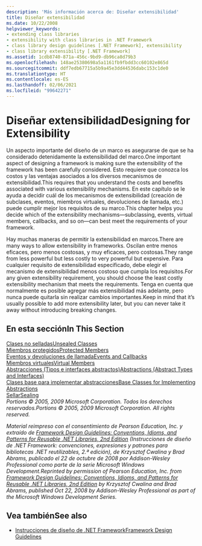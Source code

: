 ```yaml
---
description: 'Más información acerca de: Diseñar extensibilidad'
title: Diseñar extensibilidad
ms.date: 10/22/2008
helpviewer_keywords:
- extending class libraries
- extensibility with class libraries in .NET Framework
- class library design guidelines [.NET Framework], extensibility
- class library extensibility [.NET Framework]
ms.assetid: 1cdb8740-871a-456c-9bd9-db96ca8d79b3
ms.openlocfilehash: 148ae25380698a5a1161fb9fbdd3cc60102e865d
ms.sourcegitcommit: ddf7edb67715a5b9a45e3dd44536dabc153c1de0
ms.translationtype: HT
ms.contentlocale: es-ES
ms.lasthandoff: 02/06/2021
ms.locfileid: "99642271"
---
```

# <a name="designing-for-extensibility"></a><span data-ttu-id="17722-103">Diseñar extensibilidad</span><span class="sxs-lookup"><span data-stu-id="17722-103">Designing for Extensibility</span></span>

<span data-ttu-id="17722-104">Un aspecto importante del diseño de un marco es asegurarse de que se ha considerado detenidamente la extensibilidad del marco.</span><span class="sxs-lookup"><span data-stu-id="17722-104">One important aspect of designing a framework is making sure the extensibility of the framework has been carefully considered.</span></span> <span data-ttu-id="17722-105">Esto requiere que conozca los costos y las ventajas asociados a los diversos mecanismos de extensibilidad.</span><span class="sxs-lookup"><span data-stu-id="17722-105">This requires that you understand the costs and benefits associated with various extensibility mechanisms.</span></span> <span data-ttu-id="17722-106">En este capítulo se le ayuda a decidir cuál de los mecanismos de extensibilidad (creación de subclases, eventos, miembros virtuales, devoluciones de llamada, etc.) puede cumplir mejor los requisitos de su marco.</span><span class="sxs-lookup"><span data-stu-id="17722-106">This chapter helps you decide which of the extensibility mechanisms—subclassing, events, virtual members, callbacks, and so on—can best meet the requirements of your framework.</span></span>  
  
 <span data-ttu-id="17722-107">Hay muchas maneras de permitir la extensibilidad en marcos.</span><span class="sxs-lookup"><span data-stu-id="17722-107">There are many ways to allow extensibility in frameworks.</span></span> <span data-ttu-id="17722-108">Oscilan entre menos eficaces, pero menos costosas, y muy eficaces, pero costosas.</span><span class="sxs-lookup"><span data-stu-id="17722-108">They range from less powerful but less costly to very powerful but expensive.</span></span> <span data-ttu-id="17722-109">Para cualquier requisito de extensibilidad especificado, debe elegir el mecanismo de extensibilidad menos costoso que cumpla los requisitos.</span><span class="sxs-lookup"><span data-stu-id="17722-109">For any given extensibility requirement, you should choose the least costly extensibility mechanism that meets the requirements.</span></span> <span data-ttu-id="17722-110">Tenga en cuenta que normalmente es posible agregar más extensibilidad más adelante, pero nunca puede quitarla sin realizar cambios importantes.</span><span class="sxs-lookup"><span data-stu-id="17722-110">Keep in mind that it’s usually possible to add more extensibility later, but you can never take it away without introducing breaking changes.</span></span>  
  
## <a name="in-this-section"></a><span data-ttu-id="17722-111">En esta sección</span><span class="sxs-lookup"><span data-stu-id="17722-111">In This Section</span></span>  

 [<span data-ttu-id="17722-112">Clases no selladas</span><span class="sxs-lookup"><span data-stu-id="17722-112">Unsealed Classes</span></span>](unsealed-classes.md)  
 [<span data-ttu-id="17722-113">Miembros protegidos</span><span class="sxs-lookup"><span data-stu-id="17722-113">Protected Members</span></span>](protected-members.md)  
 [<span data-ttu-id="17722-114">Eventos y devoluciones de llamada</span><span class="sxs-lookup"><span data-stu-id="17722-114">Events and Callbacks</span></span>](events-and-callbacks.md)  
 [<span data-ttu-id="17722-115">Miembros virtuales</span><span class="sxs-lookup"><span data-stu-id="17722-115">Virtual Members</span></span>](virtual-members.md)  
 [<span data-ttu-id="17722-116">Abstracciones (Tipos e interfaces abstractos)</span><span class="sxs-lookup"><span data-stu-id="17722-116">Abstractions (Abstract Types and Interfaces)</span></span>](abstractions-abstract-types-and-interfaces.md)  
 [<span data-ttu-id="17722-117">Clases base para implementar abstracciones</span><span class="sxs-lookup"><span data-stu-id="17722-117">Base Classes for Implementing Abstractions</span></span>](base-classes-for-implementing-abstractions.md)  
 [<span data-ttu-id="17722-118">Sellar</span><span class="sxs-lookup"><span data-stu-id="17722-118">Sealing</span></span>](sealing.md)  
 <span data-ttu-id="17722-119">*Portions © 2005, 2009 Microsoft Corporation. Todos los derechos reservados.*</span><span class="sxs-lookup"><span data-stu-id="17722-119">*Portions © 2005, 2009 Microsoft Corporation. All rights reserved.*</span></span>  
  
 <span data-ttu-id="17722-120">*Material reimpreso con el consentimiento de Pearson Education, Inc. y extraído de [Framework Design Guidelines: Conventions, Idioms, and Patterns for Reusable .NET Libraries, 2nd Edition](https://www.informit.com/store/framework-design-guidelines-conventions-idioms-and-9780321545619) (Instrucciones de diseño de .NET Framework: convenciones, expresiones y patrones para bibliotecas .NET reutilizables, 2.ª edición), de Krzysztof Cwalina y Brad Abrams, publicado el 22 de octubre de 2008 por Addison-Wesley Professional como parte de la serie Microsoft Windows Development.*</span><span class="sxs-lookup"><span data-stu-id="17722-120">*Reprinted by permission of Pearson Education, Inc. from [Framework Design Guidelines: Conventions, Idioms, and Patterns for Reusable .NET Libraries, 2nd Edition](https://www.informit.com/store/framework-design-guidelines-conventions-idioms-and-9780321545619) by Krzysztof Cwalina and Brad Abrams, published Oct 22, 2008 by Addison-Wesley Professional as part of the Microsoft Windows Development Series.*</span></span>  
  
## <a name="see-also"></a><span data-ttu-id="17722-121">Vea también</span><span class="sxs-lookup"><span data-stu-id="17722-121">See also</span></span>

- [<span data-ttu-id="17722-122">Instrucciones de diseño de .NET Framework</span><span class="sxs-lookup"><span data-stu-id="17722-122">Framework Design Guidelines</span></span>](index.md)
